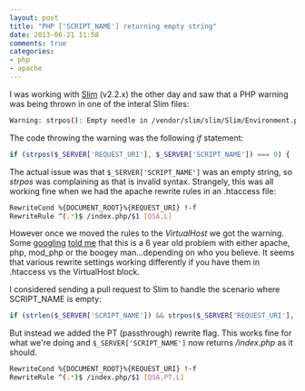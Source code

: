 ```yaml
---
layout: post
title: "PHP ['SCRIPT_NAME'] returning empty string"
date: 2013-06-21 11:58
comments: true
categories:
- php
- apache
---
```

I was working with [Slim](http://slimframework.com/) (v2.2.x) the other day and saw that a PHP warning was being thrown in one of the interal Slim files:

```bash
Warning: strpos(): Empty needle in /vendor/slim/slim/Slim/Environment.php on line 143
```

The code throwing the warning was the following _if_ statement:

```php
if (strpos($_SERVER['REQUEST_URI'], $_SERVER['SCRIPT_NAME']) === 0) {
```

The actual issue was that ```$_SERVER['SCRIPT_NAME']``` was an empty string, so _strpos_ was complaining as that is invalid syntax. Strangely, this was all working fine when we had the apache rewrite rules in an .htaccess file:

```bash
RewriteCond %{DOCUMENT_ROOT}%{REQUEST_URI} !-f
RewriteRule ^(.*)$ /index.php/$1 [QSA,L]
```

However once we moved the rules to the _VirtualHost_ we got the warning. Some [googling](https://issues.apache.org/bugzilla/show_bug.cgi?id=40102) [told me](https://bugs.php.net/bug.php?id=38141) that this is a 6 year old problem with either apache, php, mod_php or the boogey man...depending on who you believe. It seems that various rewrite settings working differently if you have them in .htaccess vs the VirtualHost block.

I considered sending a pull request to Slim to handle the scenario where SCRIPT_NAME is empty:

```php
if (strlen($_SERVER['SCRIPT_NAME']) && strpos($_SERVER['REQUEST_URI'], $_SERVER['SCRIPT_NAME']) === 0) {
```

But instead we added the PT (passthrough) rewrite flag. This works fine for what we're doing and ```$_SERVER['SCRIPT_NAME']``` now returns _/index.php_ as it should.

```bash
RewriteCond %{DOCUMENT_ROOT}%{REQUEST_URI} !-f
RewriteRule ^(.*)$ /index.php/$1 [QSA,PT,L]
```
